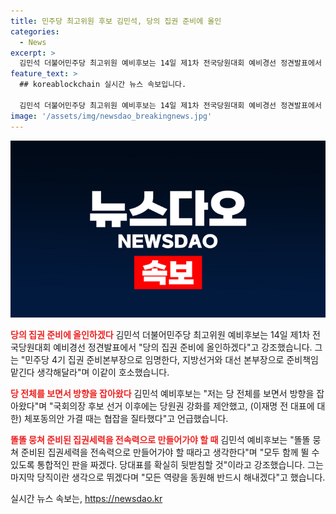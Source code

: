 ```yaml
---
title: 민주당 최고위원 후보 김민석, 당의 집권 준비에 올인
categories:
  - News
excerpt: >
  김민석 더불어민주당 최고위원 예비후보는 14일 제1차 전국당원대회 예비경선 정견발표에서 당의 집권 준비에 올인하겠다고 강조했다. 그는 민주당 4기 집권 준비본부장으로 임명되어 지방선거와 대선 본부장으로 준비책임을 맡을 것을 호소했고, 당원권 강화와 협잡에 대한 견해를 언급했다. 그리고 통합적인 판을 짜고 당대표를 지지할 것이라 강조했다. 마지막 당직이란 생각으로 뛰어 모든 역량을 동원해 반드시 성공할 것이라고 덧붙였다.
feature_text: >
  ## koreablockchain 실시간 뉴스 속보입니다.

  김민석 더불어민주당 최고위원 예비후보는 14일 제1차 전국당원대회 예비경선 정견발표에서 당의 집권 준비에 올인하겠다고 강조했다. 그는 민주당 4기 집권 준비본부장으로 임명되어 지방선거와 대선 본부장으로 준비책임을 맡을 것을 호소했고, 당원권 강화와 협잡에 대한 견해를 언급했다. 그리고 통합적인 판을 짜고 당대표를 지지할 것이라 강조했다. 마지막 당직이란 생각으로 뛰어 모든 역량을 동원해 반드시 성공할 것이라고 덧붙였다.
image: '/assets/img/newsdao_breakingnews.jpg'
---
```


<p><img src="/assets/img/newsdao_breakingnews.jpg" alt="koreablockchain 속보" /></p>

<p><b><span style="color: #ee2323;">당의 집권 준비에 올인하겠다</span></b>
김민석 더불어민주당 최고위원 예비후보는 14일 제1차 전국당원대회 예비경선 정견발표에서 "당의 집권 준비에 올인하겠다"고 강조했습니다. 그는 "민주당 4기 집권 준비본부장으로 임명한다, 지방선거와 대선 본부장으로 준비책임 맡긴다 생각해달라"며 이같이 호소했습니다.</p>

<p><b><span style="color: #ee2323;">당 전체를 보면서 방향을 잡아왔다</span></b>
김민석 예비후보는 "저는 당 전체를 보면서 방향을 잡아왔다"며 "국회의장 후보 선거 이후에는 당원권 강화를 제안했고, (이재명 전 대표에 대한) 체포동의안 가결 때는 협잡을 질타했다"고 언급했습니다.</p>

<p><b><span style="color: #ee2323;">똘똘 뭉쳐 준비된 집권세력을 전속력으로 만들어가야 할 때</span></b>
김민석 예비후보는 "똘똘 뭉쳐 준비된 집권세력을 전속력으로 만들어가야 할 때라고 생각한다"며 "모두 함께 뛸 수 있도록 통합적인 판을 짜겠다. 당대표를 확실히 뒷받침할 것"이라고 강조했습니다. 그는 마지막 당직이란 생각으로 뛰겠다며 "모든 역량을 동원해 반드시 해내겠다"고 했습니다.</p>
실시간 뉴스 속보는, <a href="https://newsdao.kr" rel="dofollow">https://newsdao.kr</a>


